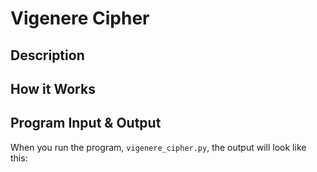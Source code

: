 # Vigenere Cipher

## Description



## How it Works



## Program Input & Output

When you run the program, `vigenere_cipher.py`, the output will look like this:

```
```